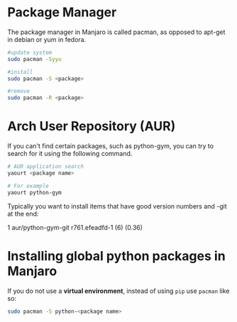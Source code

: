 # Package Manager

The package manager in Manjaro is called pacman, as opposed to apt-get in debian or yum in fedora.

```bash
#update system
sudo pacman -Syyu

#install
sudo pacman -S <package>

#remove
sudo pacman -R <package>
```
# Arch User Repository (AUR)

If you can't find certain packages, such as python-gym, you can try to search for it using the following command.

```bash
# AUR application search
yaourt <package name>

# For example
yaourt python-gym
```
Typically you want to install items that have good version numbers and -git at the end:

1 aur/python-gym-git r761.efeadfd-1 (6) (0.36)

# Installing global python packages in Manjaro

If you do not use a **virtual environment**, instead of using `pip` use `pacman` like so:

```bash
sudo pacman -S python-<package name>
```

